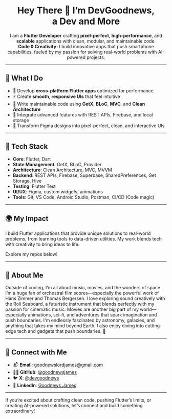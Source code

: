 <h1 align="center">Hey There 👋 I’m <b>DevGoodnews</b>,  
<br>
  a Dev and More</h1>

<p align="center">
  I am a <b>Flutter Developer</b> crafting <b>pixel-perfect</b>, <b>high-performance</b>, and <b>scalable</b> applications with clean, modular, and maintainable code.<br>
  <b>Code & Creativity:</b> I build innovative apps that push smartphone capabilities, fueled by my passion for solving real-world problems with AI-powered projects.
</p>

---

## 🚀 What I Do

- 🧭 Develop <b>cross-platform Flutter apps</b> optimized for performance  
- ⚡ Create <b>smooth, responsive UIs</b> that feel intuitive  
- 🎯 Write maintainable code using <b>GetX</b>, <b>BLoC</b>, <b>MVC</b>, and <b>Clean Architecture</b>  
- 🔌 Integrate advanced features with REST APIs, Firebase, and local storage  
- 🎨 Transform Figma designs into pixel-perfect, clean, and interactive UIs  

---

## 🧰 Tech Stack

- <b>Core</b>: Flutter, Dart  
- <b>State Management</b>: GetX, BLoC, Provider  
- <b>Architecture</b>: Clean Architecture, MVC, MVVM
- <b>Backend</b>: REST APIs, Firebase, Superbase, SharedPreferences, Get Storage, Hive  
- <b>Testing</b>: Flutter Test  
- <b>UI/UX</b>: Figma, custom widgets, animations  
- <b>Tools</b>: Git, VS Code, Android Studio, Postman, CI/CD (Code magic) 

---

## 🌍 My Impact

I build Flutter applications that provide unique solutions to real-world problems, from learning tools to data-driven utilities. My work blends tech with creativity to bring ideas to life.  

Explore my repos below!  

---

## 🌟 About Me

Outside of coding, I’m all about music, movies, and the wonders of space. I’m a huge fan of orchestral film scores—especially the powerful work of Hans Zimmer and Thomas Bergersen. I love exploring sound creatively with the Roli Seaboard, a futuristic instrument that blends perfectly with my passion for cinematic music. Movies are another big part of my world—especially animations, sci-fi, and adventures that spark imagination and push boundaries. I'm endlessly fascinated by astronomy, galaxies, and anything that takes my mind beyond Earth. I also enjoy diving into cutting-edge tech and gadgets that push boundaries. 🌌

---

## 🤝 Connect with Me

- 📬 <b>Email</b>: goodnewslordjames@gmail.com 
- 🧑‍💻 <b>GitHub</b>: [@goodnewsjames](https://github.com/goodnewsjames)  
- 🐦 <b>X</b>: [@devgoodnews](https://x.com/devgoodnews)  
- 💼 <b>LinkedIn</b>: [Goodnews James](https://ng.linkedin.com/in/goodnews-james-05827b255)  

---

If you’re excited about crafting clean code, pushing Flutter’s limits, or creating AI-powered solutions, let’s connect and build something extraordinary!

